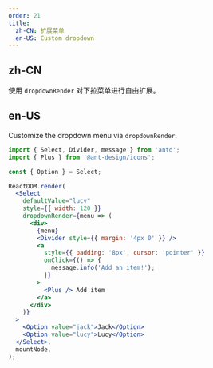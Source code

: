 ```yaml
---
order: 21
title:
  zh-CN: 扩展菜单
  en-US: Custom dropdown
---
```


## zh-CN

使用 `dropdownRender` 对下拉菜单进行自由扩展。

## en-US

Customize the dropdown menu via `dropdownRender`.

```jsx
import { Select, Divider, message } from 'antd';
import { Plus } from '@ant-design/icons';

const { Option } = Select;

ReactDOM.render(
  <Select
    defaultValue="lucy"
    style={{ width: 120 }}
    dropdownRender={menu => (
      <div>
        {menu}
        <Divider style={{ margin: '4px 0' }} />
        <a
          style={{ padding: '8px', cursor: 'pointer' }}
          onClick={() => {
            message.info('Add an item!');
          }}
        >
          <Plus /> Add item
        </a>
      </div>
    )}
  >
    <Option value="jack">Jack</Option>
    <Option value="lucy">Lucy</Option>
  </Select>,
  mountNode,
);
```
